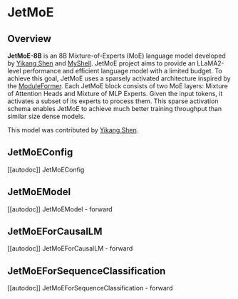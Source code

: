 <!--Copyright 2024 Mistral AI and The HuggingFace Team. All rights reserved.

Licensed under the Apache License, Version 2.0 (the "License"); you may not use this file except in compliance with
the License. You may obtain a copy of the License at

http://www.apache.org/licenses/LICENSE-2.0

Unless required by applicable law or agreed to in writing, software distributed under the License is distributed on
an "AS IS" BASIS, WITHOUT WARRANTIES OR CONDITIONS OF ANY KIND, either express or implied. See the License for the
specific language governing permissions and limitations under the License.

⚠️ Note that this file is in Markdown but contain specific syntax for our doc-builder (similar to MDX) that may not be
rendered properly in your Markdown viewer.

-->

# JetMoE

## Overview

**JetMoE-8B** is an 8B Mixture-of-Experts (MoE) language model developed by [Yikang Shen](https://scholar.google.com.hk/citations?user=qff5rRYAAAAJ) and [MyShell](https://myshell.ai/).
JetMoE project aims to provide an LLaMA2-level performance and efficient language model with a limited budget.
To achieve this goal, JetMoE uses a sparsely activated architecture inspired by the [ModuleFormer](https://arxiv.org/abs/2306.04640). 
Each JetMoE block consists of two MoE layers: Mixture of Attention Heads and Mixture of MLP Experts.
Given the input tokens, it activates a subset of its experts to process them.
This sparse activation schema enables JetMoE to achieve much better training throughput than similar size dense models.

This model was contributed by [Yikang Shen](https://huggingface.co/YikangS).


## JetMoEConfig

[[autodoc]] JetMoEConfig

## JetMoEModel

[[autodoc]] JetMoEModel
    - forward

## JetMoEForCausalLM

[[autodoc]] JetMoEForCausalLM
    - forward

## JetMoEForSequenceClassification

[[autodoc]] JetMoEForSequenceClassification
    - forward
